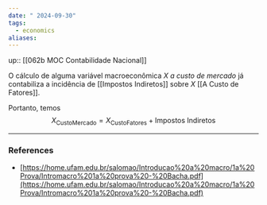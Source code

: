 ```yaml
---
date: " 2024-09-30"
tags:
  - economics
aliases:
---
```


up:: [[062b MOC Contabilidade Nacional]]

O cálculo de alguma variável macroeconômica $X$ *a custo de mercado* já contabiliza a incidência de [[Impostos Indiretos]] sobre $X$ [[A Custo de Fatores]]. 

Portanto, temos
$$
X_{\text{CustoMercado}} = X_{\text{CustoFatores}} + \text{Impostos Indiretos}
$$

---
### References
- [https://home.ufam.edu.br/salomao/Introducao%20a%20macro/1a%20Prova/Intromacro%201a%20prova%20-%20Bacha.pdf](https://home.ufam.edu.br/salomao/Introducao%20a%20macro/1a%20Prova/Intromacro%201a%20prova%20-%20Bacha.pdf)